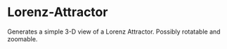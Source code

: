 Lorenz-Attractor
=================
Generates a simple 3-D view of a Lorenz Attractor. Possibly rotatable and zoomable.
